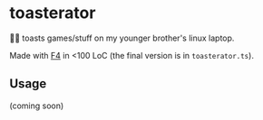 # toasterator
🍞🔥 toasts games/stuff on my younger brother's linux laptop.

Made with [F4](https://github.com/blobbybilb/f4) in <100 LoC (the final version is in `toasterator.ts`).

## Usage
(coming soon)
